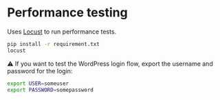 # Performance testing
Uses [Locust](https://docs.locust.io/) to run performance tests.  

```sh
pip install -r requirement.txt
locust
```

:warning: If you want to test the WordPress login flow, export the username and password for the login:
```sh
export USER=someuser
export PASSWORD=somepassword
```